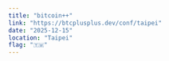 ```yaml
---
title: "bitcoin++"
link: "https://btcplusplus.dev/conf/taipei"
date: "2025-12-15"
location: "Taipei"
flag: "🇹🇼"
---
```

